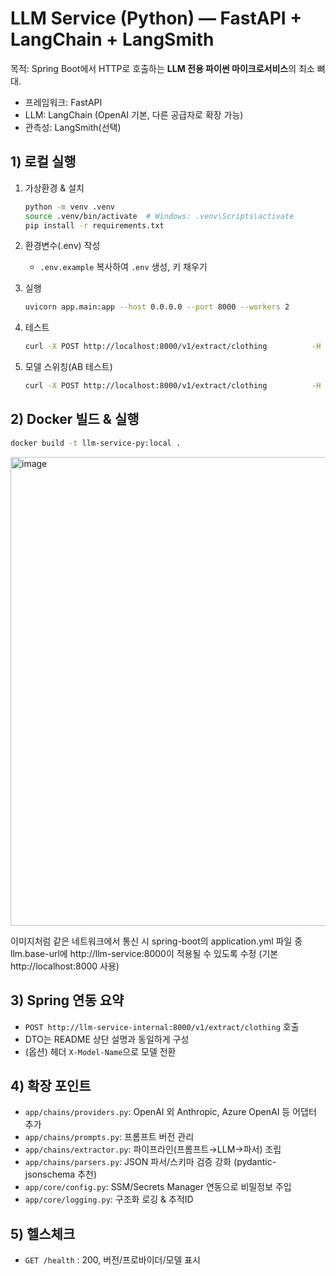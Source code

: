 # LLM Service (Python) — FastAPI + LangChain + LangSmith

목적: Spring Boot에서 HTTP로 호출하는 **LLM 전용 파이썬 마이크로서비스**의 최소 뼈대.
- 프레임워크: FastAPI
- LLM: LangChain (OpenAI 기본, 다른 공급자로 확장 가능)
- 관측성: LangSmith(선택)

## 1) 로컬 실행

1) 가상환경 & 설치
   ```bash
   python -m venv .venv
   source .venv/bin/activate  # Windows: .venv\Scripts\activate
   pip install -r requirements.txt
   ```

2) 환경변수(.env) 작성
   - `.env.example` 복사하여 `.env` 생성, 키 채우기

3) 실행
   ```bash
   uvicorn app.main:app --host 0.0.0.0 --port 8000 --workers 2
   ```

4) 테스트
   ```bash
   curl -X POST http://localhost:8000/v1/extract/clothing          -H "Content-Type: application/json"          -d '{"url":"https://example.com/item/123","rawHtml":null,"optionsByDef":{"색상":["블루","블랙"]},"locale":"ko-KR"}'
   ```

5) 모델 스위칭(AB 테스트)
   ```bash
   curl -X POST http://localhost:8000/v1/extract/clothing          -H "Content-Type: application/json"          -H "X-Model-Name: gpt-4o-mini"          -d '{"url":"https://example.com/item/123"}'
   ```

## 2) Docker 빌드 & 실행
```bash
docker build -t llm-service-py:local .
```

<img width="1516" height="750" alt="image" src="https://github.com/user-attachments/assets/ed394a95-c3c5-4759-a1ab-e3fee3e9d810" />


이미지처럼 같은 네트워크에서 통신 시 spring-boot의 application.yml 파일 중 llm.base-url에 http://llm-service:8000이 적용될 수 있도록 수정
(기본 http://localhost:8000 사용)


## 3) Spring 연동 요약
- `POST http://llm-service-internal:8000/v1/extract/clothing` 호출
- DTO는 README 상단 설명과 동일하게 구성
- (옵션) 헤더 `X-Model-Name`으로 모델 전환

## 4) 확장 포인트
- `app/chains/providers.py`: OpenAI 외 Anthropic, Azure OpenAI 등 어댑터 추가
- `app/chains/prompts.py`: 프롬프트 버전 관리
- `app/chains/extractor.py`: 파이프라인(프롬프트→LLM→파서) 조립
- `app/chains/parsers.py`: JSON 파서/스키마 검증 강화 (pydantic-jsonschema 추천)
- `app/core/config.py`: SSM/Secrets Manager 연동으로 비밀정보 주입
- `app/core/logging.py`: 구조화 로깅 & 추적ID

## 5) 헬스체크
- `GET /health` : 200, 버전/프로바이더/모델 표시
